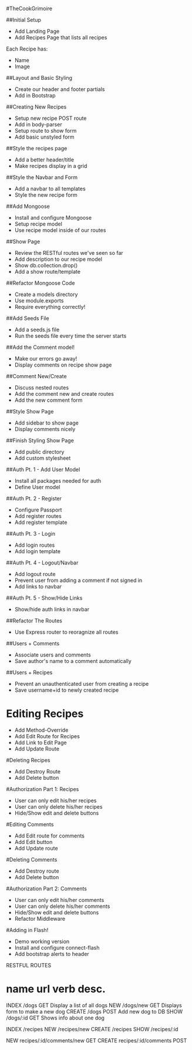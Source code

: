 #TheCookGrimoire

##Initial Setup
* Add Landing Page
* Add Recipes Page that lists all recipes

Each Recipe has:
   * Name
   * Image

##Layout and Basic Styling
* Create our header and footer partials
* Add in Bootstrap

##Creating New Recipes
* Setup new recipe POST route
* Add in body-parser
* Setup route to show form
* Add basic unstyled form

##Style the recipes page
* Add a better header/title
* Make recipes display in a grid

##Style the Navbar and Form
* Add a navbar to all templates
* Style the new recipe form

##Add Mongoose
* Install and configure Mongoose
* Setup recipe model
* Use recipe model inside of our routes

##Show Page
* Review the RESTful routes we've seen so far
* Add description to our recipe model
* Show db.collection.drop()
* Add a show route/template

##Refactor Mongoose Code
* Create a models directory
* Use module.exports
* Require everything correctly!

##Add Seeds File
* Add a seeds.js file
* Run the seeds file every time the server starts

##Add the Comment model!
* Make our errors go away!
* Display comments on recipe show page

##Comment New/Create
* Discuss nested routes
* Add the comment new and create routes
* Add the new comment form

##Style Show Page
* Add sidebar to show page
* Display comments nicely

##Finish Styling Show Page
* Add public directory
* Add custom stylesheet

##Auth Pt. 1 - Add User Model
* Install all packages needed for auth
* Define User model 

##Auth Pt. 2 - Register
* Configure Passport
* Add register routes
* Add register template

##Auth Pt. 3 - Login
* Add login routes
* Add login template

##Auth Pt. 4 - Logout/Navbar
* Add logout route
* Prevent user from adding a comment if not signed in
* Add links to navbar

##Auth Pt. 5 - Show/Hide Links
* Show/hide auth links in navbar 

##Refactor The Routes
* Use Express router to reoragnize all routes

##Users + Comments
* Associate users and comments
* Save author's name to a comment automatically

##Users + Recipes
* Prevent an unauthenticated user from creating a recipe
* Save username+id to newly created recipe

# Editing Recipes
* Add Method-Override
* Add Edit Route for Recipes
* Add Link to Edit Page
* Add Update Route

#Deleting Recipes
* Add Destroy Route
* Add Delete button

#Authorization Part 1: Recipes
* User can only edit his/her recipes
* User can only delete his/her recipes
* Hide/Show edit and delete buttons

#Editing Comments
* Add Edit route for comments
* Add Edit button
* Add Update route

<!--/recipes/:id/edit-->
<!--/recipes/:id/comments/:comment_id/edit-->

#Deleting Comments
* Add Destroy route
* Add Delete button

#Authorization Part 2: Comments
* User can only edit his/her comments
* User can only delete his/her comments
* Hide/Show edit and delete buttons
* Refactor Middleware

#Adding in Flash!
* Demo working version
* Install and configure connect-flash
* Add bootstrap alerts to header


RESTFUL ROUTES

name      url      verb    desc.
===============================================
INDEX   /dogs      GET   Display a list of all dogs
NEW     /dogs/new  GET   Displays form to make a new dog
CREATE  /dogs      POST  Add new dog to DB
SHOW    /dogs/:id  GET   Shows info about one dog

INDEX   /recipes
NEW     /recipes/new
CREATE  /recipes
SHOW    /recipes/:id

NEW     recipes/:id/comments/new    GET
CREATE  recipes/:id/comments      POST